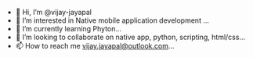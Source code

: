 - 👋 Hi, I’m @vijay-jayapal
- 👀 I’m interested in Native mobile application development ...
- 🌱 I’m currently learning Phyton...
- 💞️ I’m looking to collaborate on native app, python, scripting, html/css...
- 📫 How to reach me vijay.jayapal@outlook.com...

<!---
vijay-jayapal/vijay-jayapal is a ✨ special ✨ repository because its `README.md` (this file) appears on your GitHub profile.
You can click the Preview link to take a look at your changes.
--->

